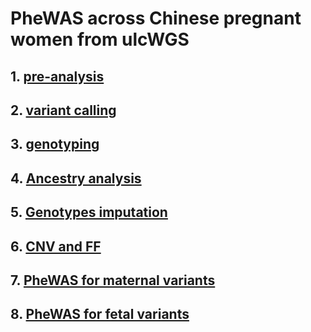 # PheWAS across Chinese pregnant women from ulcWGS

## 1. [pre-analysis](workflows/01_preAnalysis.md)

## 2. [variant calling](workflows/02_variantCalling.md)

## 3. [genotyping](workflows/03_genotyping.md)

## 4. [Ancestry analysis](workflows/04_ancestryAnalysis.md)

## 5. [Genotypes imputation](workflows/05_Imputation.md)

## 6. [CNV and FF](workflows/06_CNV_FF.md)

## 7. [PheWAS for maternal variants](workflows/07_PheWAS.md)

## 8. [PheWAS for fetal variants](workflows/08_PheWAS_fetal.md)